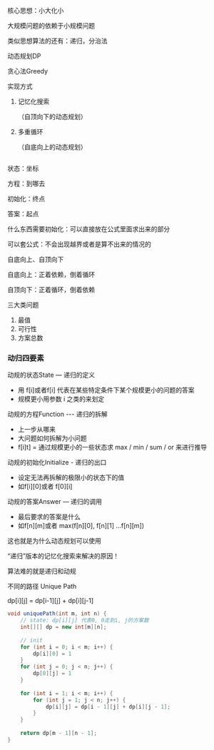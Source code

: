 



核心思想：小大化小

大规模问题的依赖于小规模问题



类似思想算法的还有：递归，分治法



动态规划DP

贪心法Greedy





实现方式



1. 记忆化搜索

   （自顶向下的动态规划）

2. 多重循环

   （自底向上的动态规划）



```java
```



状态：坐标

方程：到哪去

初始化：终点

答案：起点



什么东西需要初始化：可以直接放在公式里面求出来的部分

可以套公式：不会出现越界或者是算不出来的情况的



自底向上、自顶向下

自底向上：正着依赖，倒着循环

自顶向下：正着循环，倒着依赖



三大类问题

1. 最值
2. 可行性
3. 方案总数



### 动归四要素

动规的状态State — 递归的定义

- 用 f\[i]或者f\[i] 代表在某些特定条件下某个规模更小的问题的答案
- 规模更小用参数 i 之类的来划定

动规的方程Function --- 递归的拆解

- 上一步从哪来
- 大问题如何拆解为小问题
- f[i]t] = 通过规模更小的一些状态求 max / min / sum / or 来进行推导
  

动规的初始化Initialize - 递归的出口

- 设定无法再拆解的极限小的状态下的值
- 如f\[i]\[0]或者 f\[0]\[i]
  

动规的答案Answer — 递归的调用

- 最后要求的答案是什么
- 如f\[n]\[m]或者 max(f\[n]\[0], f\[n]\[1] …f\[n]\[m])



这也就是为什么动态规划可以使用

“递归”版本的记忆化搜索来解决的原因！



算法难的就是递归和动规





不同的路径 Unique Path



dp\[i][j] = dp\[i-1][j] + dp\[i][j-1]

```java
void uniquePath(int m, int n) {
    // state: dp[i][j] 代表0, 0走到i, j的方案数
    int[][] dp = new int[m][n];
    
    // init
    for (int i = 0; i < m; i++) {
        dp[i][0] = 1
    }
    for (int j = 0; j < n; j++) {
        dp[0][j] = 1
    }
    
    for (int i = 1; i < m; i++) {
        for (int j = 1; j < n; j++) {
            dp[i][j] = dp[i - 1][j] + dp[i][j - 1];
        }
    }
    
    return dp[m - 1][n - 1];
}
```

